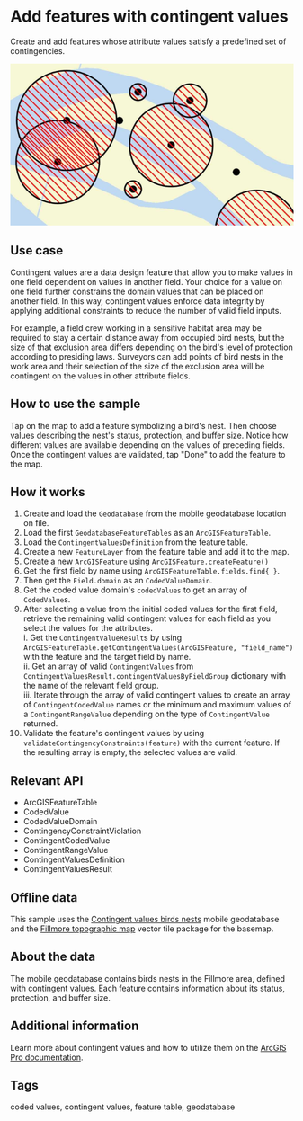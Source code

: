 # Add features with contingent values

Create and add features whose attribute values satisfy a predefined set of contingencies.

![Add features with contingent values](add-features-with-contingent-values.png)

## Use case

Contingent values are a data design feature that allow you to make values in one field dependent on values in another field. Your choice for a value on one field further constrains the domain values that can be placed on another field. In this way, contingent values enforce data integrity by applying additional constraints to reduce the number of valid field inputs. 

For example, a field crew working in a sensitive habitat area may be required to stay a certain distance away from occupied bird nests, but the size of that exclusion area differs depending on the bird's level of protection according to presiding laws. Surveyors can add points of bird nests in the work area and their selection of the size of the exclusion area will be contingent on the values in other attribute fields.

## How to use the sample

Tap on the map to add a feature symbolizing a bird's nest. Then choose values describing the nest's status, protection, and buffer size. Notice how different values are available depending on the values of preceding fields. Once the contingent values are validated, tap "Done" to add the feature to the map.

## How it works

1. Create and load the `Geodatabase` from the mobile geodatabase location on file.
2. Load the first `GeodatabaseFeatureTables` as an `ArcGISFeatureTable`.
3. Load the `ContingentValuesDefinition` from the feature table.
4. Create a new `FeatureLayer` from the feature table and add it to the map.
5. Create a new `ArcGISFeature` using `ArcGISFeature.createFeature()`
6. Get the first field by name using `ArcGISFeatureTable.fields.find{ }`.
7. Then get the `Field.domain` as an `CodedValueDomain`.
8. Get the coded value domain's `codedValues` to get an array of `CodedValue`s.
9. After selecting a value from the initial coded values for the first field, retrieve the remaining valid contingent values for each field as you select the values for the attributes.  
    i. Get the `ContingentValueResult`s by using `ArcGISFeatureTable.getContingentValues(ArcGISFeature, "field_name")` with the feature and the target field by name.  
    ii. Get an array of valid `ContingentValues` from `ContingentValuesResult.contingentValuesByFieldGroup` dictionary with the name of the relevant field group.  
    iii. Iterate through the array of valid contingent values to create an array of `ContingentCodedValue` names or the minimum and maximum values of a `ContingentRangeValue` depending on the type of `ContingentValue` returned.  
10. Validate the feature's contingent values by using `validateContingencyConstraints(feature)` with the current feature. If the resulting array is empty, the selected values are valid.

## Relevant API

* ArcGISFeatureTable
* CodedValue
* CodedValueDomain
* ContingencyConstraintViolation
* ContingentCodedValue
* ContingentRangeValue
* ContingentValuesDefinition
* ContingentValuesResult

## Offline data

This sample uses the [Contingent values birds nests](https://arcgis.com/home/item.html?id=e12b54ea799f4606a2712157cf9f6e41) mobile geodatabase and the [Fillmore topographic map](https://arcgis.com/home/item.html?id=b5106355f1634b8996e634c04b6a930a) vector tile package for the basemap.

## About the data

The mobile geodatabase contains birds nests in the Fillmore area, defined with contingent values. Each feature contains information about its status, protection, and buffer size.

## Additional information

Learn more about contingent values and how to utilize them on the [ArcGIS Pro documentation](https://pro.arcgis.com/en/pro-app/latest/help/data/geodatabases/overview/contingent-values.htm).

## Tags

coded values, contingent values, feature table, geodatabase
